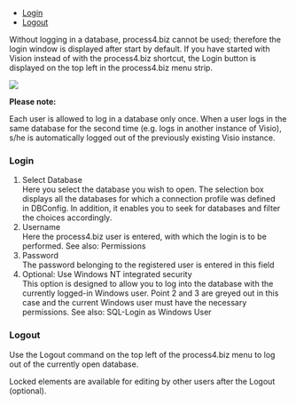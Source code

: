 -   [Login](#login)
-   [Logout](#logout)


Without logging in a database, process4.biz cannot be used; therefore
the login window is displayed after start by default. If you have
started with Vision instead of with the process4.biz shortcut, the Login
button is displayed on the top left in the process4.biz menu strip.

![](//images.ctfassets.net/utx1h0gfm1om/3mSV0URyEU8Oa2C2sACWyE/b34bdde5e9afbfed6bc5074419476a05/329495.png)

<div class="info">
  <strong>Please note: </strong>

Each user is allowed to log in a database only once. When a user logs in
the same database for the second time (e.g. logs in another instance of
Visio), s/he is automatically logged out of the previously existing
Visio instance.
  </div>

### Login

1.  Select Database  
    Here you select the database you wish to open. The selection box
    displays all the databases for which a connection profile was
    defined in DBConfig. In addition, it enables you to seek for
    databases and filter the choices accordingly.
2.  Username  
    Here the process4.biz user is entered, with which the login is to be
    performed. See also: Permissions
3.  Password  
    The password belonging to the registered user is entered in this
    field
4.  Optional: Use Windows NT integrated security  
    This option is designed to allow you to log into the database with
    the currently logged-in Windows user. Point 2 and 3 are greyed out
    in this case and the current Windows user must have the necessary
    permissions. See also: SQL-Login as Windows User

### Logout

Use the Logout command on the top left of the process4.biz menu to log
out of the currently open database.

Locked elements are available for editing by other users after the
Logout (optional).

